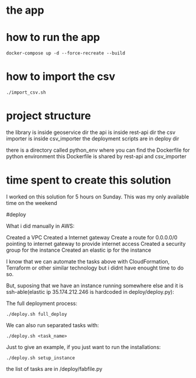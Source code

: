 # the app

# how to run the app

```docker-compose up -d --force-recreate --build```

# how to import the csv 

```./import_csv.sh```

# project structure

the library is inside geoservice dir
the api is inside rest-api dir
the csv importer is inside csv_importer
the deployment scripts are in deploy dir

there is a directory called python_env where you can find the Dockerfile for python environment
this Dockerfile is shared by rest-api and csv_importer

# time spent to create this solution

I worked on this solution for 5 hours on Sunday. This was my only available time on the weekend

#deploy

What i did manually in AWS:

Created a VPC
Created a Internet gateway
Create a route for 0.0.0.0/0 pointing to internet gateway to provide internet access
Created a security group for the instance
Created an elastic ip for the instance

I know that we can automate the tasks above with CloudFormation, Terraform or other similar technology but i didnt have 
enought time to do so.

But, suposing that we have an instance running somewhere else and it is ssh-able(elastic ip 35.174.212.246 is hardcoded in deploy/deploy.py):

The full deployment process:

```./deploy.sh full_deploy```

We can also run separated tasks with:
    
```./deploy.sh <task_name>```

Just to give an example, if you just want to run the installations:

```./deploy.sh setup_instance```

the list of tasks are in /deploy/fabfile.py

